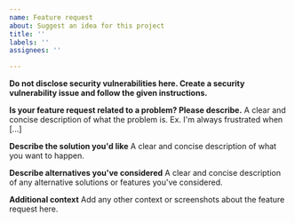 ```yaml
---
name: Feature request
about: Suggest an idea for this project
title: ''
labels: ''
assignees: ''

---
```


**Do not disclose security vulnerabilities here. Create a security vulnerability
issue and follow the given instructions.**

**Is your feature request related to a problem? Please describe.**
A clear and concise description of what the problem is. Ex. I'm always frustrated when [...]

**Describe the solution you'd like**
A clear and concise description of what you want to happen.

**Describe alternatives you've considered**
A clear and concise description of any alternative solutions or features you've considered.

**Additional context**
Add any other context or screenshots about the feature request here.
